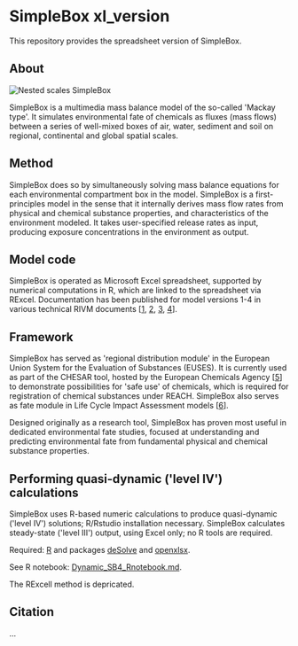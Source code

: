 # SimpleBox xl_version

This repository provides the spreadsheet version of SimpleBox.

## About

![Nested scales SimpleBox](https://www.rivm.nl/sites/default/files/2018-11/Illustratie%2520Simplebox%25204.jpg "Nested scales SimpleBox")

SimpleBox is a multimedia mass balance model of the so-called 'Mackay type'. It simulates environmental fate of chemicals as fluxes (mass flows) between a series of well-mixed boxes of air, water, sediment and soil on regional, continental and global spatial scales.

## Method

SimpleBox does so by simultaneously solving mass balance equations for each environmental
compartment box in the model. SimpleBox is a first-principles model in the sense that it internally derives mass flow rates from physical and chemical substance properties, and characteristics of the environment modeled. It takes user-specified release rates as input, producing exposure concentrations in the environment as output.

## Model code

SimpleBox is operated as Microsoft Excel spreadsheet, supported by numerical computations in R, which are linked to the spreadsheet via RExcel. Documentation has been published for model versions 1-4 in various technical RIVM documents [[1](http://rivm.nl/en/Documents_and_publications/Scientific/Reports/1993/augustus/SIMPLEBOX_a_generic_multimedia_fate_evaluation_model "SIMPLEBOX: a generic multimedia fate evaluation model"), [2](http://rivm.nl/en/Documents_and_publications/Scientific/Reports/1996/december/SimpleBox_2_0_a_nested_multimedia_fate_model_for_evaluating_the_environmental_fate_of_chemicals "SimpleBox 2.0: a nested multimedia fate model for evaluating the environmental fate of chemicals"), [3](http://rivm.nl/en/Documents_and_publications/Common_and_Present/Publications/SimpleBox_3_0_Multimedia_mass_balance_model_for_evaluating_the_fate_of_chemical_in_the_environment "SimpleBox 3.0: Multimedia mass balance model for evaluating the fate of chemical in the environment"), [4](http://rivm.nl/en/Documents_and_publications/Scientific/Reports/2016/januari/SimpleBox_4_0_A_multimedia_mass_balance_model_for_evaluating_the_fate_of_chemical_substances "SimpleBox 4.0 : A multimedia mass balance model for evaluating the fate of chemical substances")].

## Framework

SimpleBox has served as 'regional distribution module' in the European Union System for the
Evaluation of Substances (EUSES). It is currently used as part of the CHESAR tool, hosted by the European Chemicals Agency [[5](http://rivm.nl/en/Documents_and_publications/Common_and_Present/Publications/Guidance_on_information_requirements_and_chemical_safety_assessment_Chapter_R_16_Environmental_Exposure_Estimation "Guidance on information requirements and chemical safety assessment: Chapter R.16 Environmental Exposure Estimation")] to demonstrate possibilities for 'safe use' of chemicals, which is required for registration of chemical substances under REACH. SimpleBox also serves as fate module in Life Cycle Impact Assessment models [[6](http://rivm.nl/en/Documents_and_publications/Scientific/Scientific_Articles/2011/juli/USEtox_human_exposure_and_toxicity_factors_for_comparative_assessment_of_toxic_emissions_in_life_cycle_analysis_Sensitivity_to_key_chemical_properties "USEtox human exposure and toxicity factors for comparative assessment of toxic emissions in life cycle analysis: Sensitivity to key chemical properties")].

Designed originally as a research tool, SimpleBox has proven most useful in dedicated environmental fate studies, focused at understanding and predicting environmental fate from fundamental physical and chemical substance properties.

## Performing quasi-dynamic ('level IV') calculations

SimpleBox uses R-based numeric calculations to produce quasi-dynamic ('level IV') solutions; R/Rstudio installation necessary. SimpleBox calculates steady-state ('level III') output, using Excel only; no R tools are required.

Required: [R](https://www.r-project.org/) and packages [deSolve](https://cran.r-project.org/package=deSolve) and [openxlsx](https://cran.r-project.org/package=openxlsx).

See R notebook: [Dynamic_SB4_Rnotebook.md](https://github.com/rivm-syso/SimpleBox/blob/master/Dynamic_RShell.md).

The RExcell method is depricated.

## Citation

...
